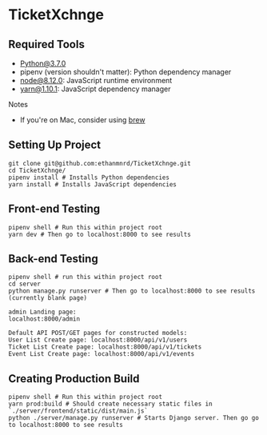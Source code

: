 # TicketXchnge

## Required Tools
- Python@3.7.0
- pipenv (version shouldn't matter): Python dependency manager
- node@8.12.0: JavaScript runtime environment
- yarn@1.10.1: JavaScript dependency manager

Notes
- If you're on Mac, consider using [brew](https://brew.sh/)


## Setting Up Project
```
git clone git@github.com:ethanmnrd/TicketXchnge.git
cd TicketXchnge/
pipenv install # Installs Python dependencies
yarn install # Installs JavaScript dependencies

```

## Front-end Testing
```
pipenv shell # Run this within project root
yarn dev # Then go to localhost:8000 to see results
```

## Back-end Testing
```
pipenv shell # run this within project root
cd server
python manage.py runserver # Then go to localhost:8000 to see results (currently blank page)

admin Landing page:
localhost:8000/admin

Default API POST/GET pages for constructed models:
User List Create page: localhost:8000/api/v1/users
Ticket List Create page: localhost:8000/api/v1/tickets
Event List Create page: localhost:8000/api/v1/events
```

## Creating Production Build
```
pipenv shell # Run this within project root
yarn prod:build # Should create necessary static files in `./server/frontend/static/dist/main.js`
python ./server/manage.py runserver # Starts Django server. Then go go to localhost:8000 to see results
```

